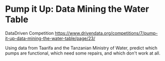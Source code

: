 # Pump it Up: Data Mining the Water Table

DataDriven Competition https://www.drivendata.org/competitions/7/pump-it-up-data-mining-the-water-table/page/23/

Using data from Taarifa and the Tanzanian Ministry of Water, predict which pumps are functional, which need some repairs, and which don't work at all.



